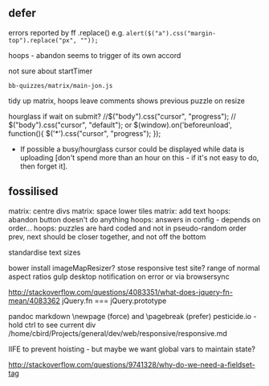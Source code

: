 ## defer

errors reported by ff
.replace() e.g. `alert($("a").css("margin-top").replace("px", ""));`

hoops - abandon seems to trigger of its own accord


not sure about startTimer

`bb-quizzes/matrix/main-jon.js`

tidy up matrix, hoops
leave comments shows previous puzzle on resize

hourglass if wait on submit?
//$("body").css("cursor", "progress"); // $("body").css("cursor", "default");
or
$(window).on('beforeunload', function(){
   $('*').css("cursor", "progress");
});
* If possible a busy/hourglass cursor could be displayed while data is uploading [don't spend more than an hour on this - if it's not easy to do, then forget it].  


## fossilised

matrix: centre divs
matrix: space lower tiles
matrix: add text
hoops: abandon button doesn't do anything
hoops: answers in config - depends on order...
hoops: puzzles are hard coded and not in pseudo-random order
prev, next should be closer together, and not off the bottom

standardise text sizes

bower install imageMapResizer?
stose responsive test site?
range of normal aspect ratios
gulp desktop notification on error
or via browsersync

http://stackoverflow.com/questions/4083351/what-does-jquery-fn-mean/4083362 jQuery.fn === jQuery.prototype

pandoc markdown \newpage (force) and \pagebreak (prefer)
pesticide.io - hold ctrl to see current div
/home/cbird/Projects/general/dev/web/responsive/responsive.md

IIFE to prevent hoisting - but maybe we want global vars to maintain state?

http://stackoverflow.com/questions/9741328/why-do-we-need-a-fieldset-tag
